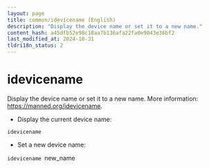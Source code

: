 ```yaml
---
layout: page
title: common/idevicename (English)
description: "Display the device name or set it to a new name."
content_hash: a45dfb52e98c18aa7b136afa22fa0e9043e36bf2
last_modified_at: 2024-10-31
tldri18n_status: 2
---
```

# idevicename

Display the device name or set it to a new name.
More information: <https://manned.org/idevicename>.

- Display the current device name:

`idevicename`

- Set a new device name:

`idevicename `<span class="tldr-var badge badge-pill bg-dark-lm bg-white-dm text-white-lm text-dark-dm font-weight-bold">new_name</span>
